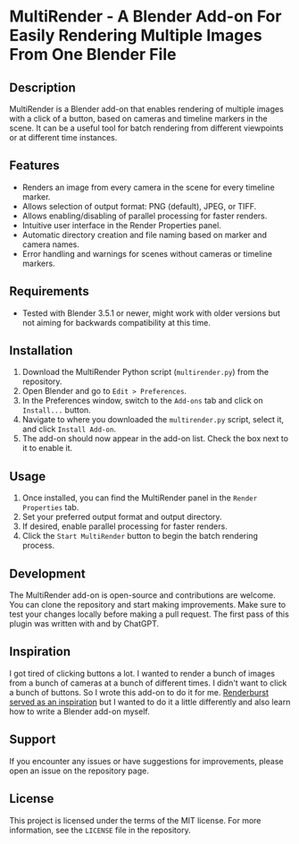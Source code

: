 # MultiRender - A Blender Add-on For Easily Rendering Multiple Images From One Blender File 

## Description
MultiRender is a Blender add-on that enables rendering of multiple images with a click of a button, based on cameras and timeline markers in the scene. It can be a useful tool for batch rendering from different viewpoints or at different time instances.

## Features
- Renders an image from every camera in the scene for every timeline marker.
- Allows selection of output format: PNG (default), JPEG, or TIFF.
- Allows enabling/disabling of parallel processing for faster renders.
- Intuitive user interface in the Render Properties panel.
- Automatic directory creation and file naming based on marker and camera names.
- Error handling and warnings for scenes without cameras or timeline markers.

## Requirements
- Tested with Blender 3.5.1 or newer, might work with older versions but not aiming for backwards compatibility at this time. 

## Installation
1. Download the MultiRender Python script (`multirender.py`) from the repository.
2. Open Blender and go to `Edit > Preferences`.
3. In the Preferences window, switch to the `Add-ons` tab and click on `Install...` button.
4. Navigate to where you downloaded the `multirender.py` script, select it, and click `Install Add-on`.
5. The add-on should now appear in the add-on list. Check the box next to it to enable it.

## Usage
1. Once installed, you can find the MultiRender panel in the `Render Properties` tab.
2. Set your preferred output format and output directory.
3. If desired, enable parallel processing for faster renders.
4. Click the `Start MultiRender` button to begin the batch rendering process.

## Development
The MultiRender add-on is open-source and contributions are welcome. You can clone the repository and start making improvements. Make sure to test your changes locally before making a pull request. The first pass of this plugin was written with and by ChatGPT. 

## Inspiration 

I got tired of clicking buttons a lot. I wanted to render a bunch of images from a bunch of cameras at a bunch of different times. I didn't want to click a bunch of buttons. So I wrote this add-on to do it for me. [Renderburst served as an inspiration](https://github.com/VertStretch/RenderBurst) but I wanted to do it a little differently and also learn how to write a Blender add-on myself. 

## Support
If you encounter any issues or have suggestions for improvements, please open an issue on the repository page.

## License
This project is licensed under the terms of the MIT license. For more information, see the `LICENSE` file in the repository.
